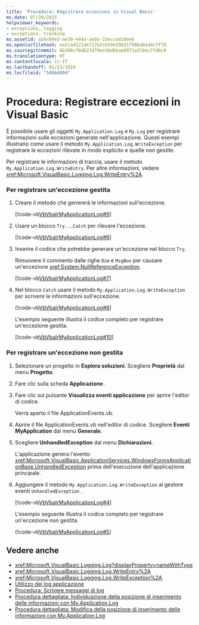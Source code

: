 ```yaml
---
title: 'Procedura: Registrare eccezioni in Visual Basic'
ms.date: 07/20/2015
helpviewer_keywords:
- exceptions, logging
- exceptions, tracking
ms.assetid: a26c60e2-ae39-444a-aebb-33eccadc0eeb
ms.openlocfilehash: ea2cad121a6722b2cb59e29831f90648ad4cff78
ms.sourcegitcommit: 6b308cf6d627d78ee36dbbae8972a310ac7fd6c8
ms.translationtype: HT
ms.contentlocale: it-IT
ms.lasthandoff: 01/23/2019
ms.locfileid: "54664694"
---
```

# <a name="how-to-log-exceptions-in-visual-basic"></a>Procedura: Registrare eccezioni in Visual Basic
È possibile usare gli oggetti `My.Application.Log` e `My.Log` per registrare informazioni sulle eccezioni generate nell'applicazione. Questi esempi illustrano come usare il metodo `My.Application.Log.WriteException` per registrare le eccezioni rilevate in modo esplicito e quelle non gestite.  
  
 Per registrare le informazioni di traccia, usare il metodo `My.Application.Log.WriteEntry`. Per altre informazioni, vedere <xref:Microsoft.VisualBasic.Logging.Log.WriteEntry%2A>.  
  
### <a name="to-log-a-handled-exception"></a>Per registrare un'eccezione gestita  
  
1.  Creare il metodo che genererà le informazioni sull'eccezione.  
  
     [!code-vb[VbVbalrMyApplicationLog#9](../../../../visual-basic/developing-apps/programming/log-info/codesnippet/VisualBasic/how-to-log-exceptions_1.vb)]  
  
2.  Usare un blocco `Try...Catch` per rilevare l'eccezione.  
  
     [!code-vb[VbVbalrMyApplicationLog#6](../../../../visual-basic/developing-apps/programming/log-info/codesnippet/VisualBasic/how-to-log-exceptions_2.vb)]  
  
3.  Inserire il codice che potrebbe generare un'eccezione nel blocco `Try`.  
  
     Rimuovere il commento dalle righe `Dim` e `MsgBox` per causare un'eccezione <xref:System.NullReferenceException>.  
  
     [!code-vb[VbVbalrMyApplicationLog#7](../../../../visual-basic/developing-apps/programming/log-info/codesnippet/VisualBasic/how-to-log-exceptions_3.vb)]  
  
4.  Nel blocco `Catch` usare il metodo `My.Application.Log.WriteException` per scrivere le informazioni sull'eccezione.  
  
     [!code-vb[VbVbalrMyApplicationLog#8](../../../../visual-basic/developing-apps/programming/log-info/codesnippet/VisualBasic/how-to-log-exceptions_4.vb)]  
  
     L'esempio seguente illustra il codice completo per registrare un'eccezione gestita.  
  
     [!code-vb[VbVbalrMyApplicationLog#10](../../../../visual-basic/developing-apps/programming/log-info/codesnippet/VisualBasic/how-to-log-exceptions_5.vb)]  
  
### <a name="to-log-an-unhandled-exception"></a>Per registrare un'eccezione non gestita  
  
1.  Selezionare un progetto in **Esplora soluzioni**. Scegliere **Proprietà** dal menu **Progetto**.  
  
2.  Fare clic sulla scheda **Applicazione** .  
  
3.  Fare clic sul pulsante **Visualizza eventi applicazione** per aprire l'editor di codice.  
  
     Verrà aperto il file ApplicationEvents.vb.  
  
4.  Aprire il file ApplicationEvents.vb nell'editor di codice. Scegliere **Eventi MyApplication** dal menu **Generale**.  
  
5.  Scegliere **UnhandledException** dal menu **Dichiarazioni**.  
  
     L'applicazione genera l'evento <xref:Microsoft.VisualBasic.ApplicationServices.WindowsFormsApplicationBase.UnhandledException> prima dell'esecuzione dell'applicazione principale.  
  
6.  Aggiungere il metodo `My.Application.Log.WriteException` al gestore eventi `UnhandledException` .  
  
     [!code-vb[VbVbalrMyApplicationLog#4](../../../../visual-basic/developing-apps/programming/log-info/codesnippet/VisualBasic/how-to-log-exceptions_6.vb)]  
  
     L'esempio seguente illustra il codice completo per registrare un'eccezione non gestita.  
  
     [!code-vb[VbVbalrMyApplicationLog#5](../../../../visual-basic/developing-apps/programming/log-info/codesnippet/VisualBasic/how-to-log-exceptions_7.vb)]  
  
## <a name="see-also"></a>Vedere anche
- <xref:Microsoft.VisualBasic.Logging.Log?displayProperty=nameWithType>
- <xref:Microsoft.VisualBasic.Logging.Log.WriteEntry%2A>
- <xref:Microsoft.VisualBasic.Logging.Log.WriteException%2A>
- [Utilizzo dei log applicazione](../../../../visual-basic/developing-apps/programming/log-info/working-with-application-logs.md)
- [Procedura: Scrivere messaggi di log](../../../../visual-basic/developing-apps/programming/log-info/how-to-write-log-messages.md)
- [Procedura dettagliata: Individuazione della posizione di inserimento delle informazioni con My.Application.Log](../../../../visual-basic/developing-apps/programming/log-info/walkthrough-determining-where-my-application-log-writes-information.md)
- [Procedura dettagliata: Modifica della posizione di inserimento delle informazioni con My.Application.Log](../../../../visual-basic/developing-apps/programming/log-info/walkthrough-changing-where-my-application-log-writes-information.md)
